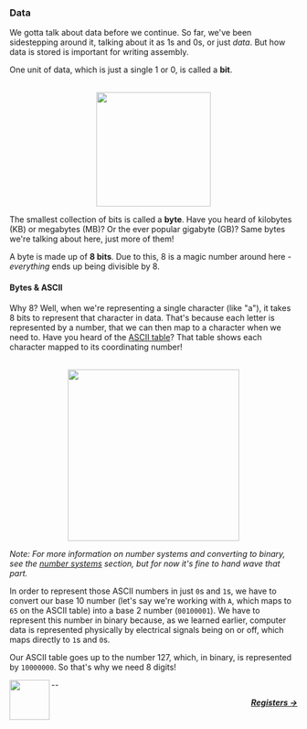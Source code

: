 ### Data

We gotta talk about data before we continue. So far, we've been sidestepping around it, talking about it as 1s and 0s, or just _data_. But how data is stored is important for writing assembly.

One unit of data, which is just a single 1 or 0, is called a **bit**.

<p align="center">
  <br />
  <img height="200" src="https://learnworthy.net/wp-content/uploads/2020/03/The-amazing-history-of-the-Data-Byte.png">
  <br />
</p>

The smallest collection of bits is called a **byte**. Have you heard of kilobytes (KB) or megabytes (MB)? Or the ever popular gigabyte (GB)? Same bytes we're talking about here, just more of them!

A byte is made up of **8 bits**. Due to this, 8 is a magic number around here - _everything_ ends up being divisible by 8.

#### Bytes & ASCII

Why 8? Well, when we're representing a single character (like "a"), it takes 8 bits to represent that character in data. That's because each letter is represented by a number, that we can then map to a character when we need to. Have you heard of the [ASCII table](https://www.asciitable.com/)? That table shows each character mapped to its coordinating number!

<p align="center">
  <br />
  <img height="300" src="https://www.asciitable.com/asciifull.gif">
  <br />
</p>

_Note: For more information on number systems and converting to binary, see the [number systems](#number-systems) section, but for now it's fine to hand wave that part._

In order to represent those ASCII numbers in just `0`s and `1`s, we have to convert our base 10 number (let's say we're working with `A`, which maps to `65` on the ASCII table) into a base 2 number (`00100001`). We have to represent this number in binary because, as we learned earlier, computer data is represented physically by electrical signals being on or off, which maps directly to `1`s and `0`s.

Our ASCII table goes up to the number 127, which, in binary, is represented by `10000000`. So that's why we need 8 digits!

--
<a href="/guide/writing-code/writing-code.md">
  <img align="left" width="70" src="https://cloud-cirb9mt0l-hack-club-bot.vercel.app/0screen_shot_2022-05-31_at_2.40.40_pm.png" />
</a>

<p align="right">
  <em>
    <b>
      <a href="/guide/writing-code/registers.md">
        Registers →
      </a>
    </b>
  </em>
</p>
